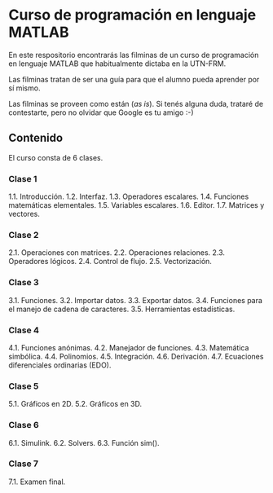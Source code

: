 # Curso de programación en lenguaje MATLAB

En este respositorio encontrarás las filminas de un curso de programación en lenguaje MATLAB que habitualmente dictaba en la UTN-FRM. 

Las filminas tratan de ser una guía para que el alumno pueda aprender por sí mismo. 

Las filminas se proveen como están (_as is_). Si tenés alguna duda, trataré de contestarte, pero no olvidar que Google es tu amigo :-)

## Contenido

El curso consta de 6 clases.

### Clase 1

1.1. Introducción. 
1.2. Interfaz.
1.3. Operadores escalares.
1.4. Funciones matemáticas elementales.
1.5. Variables escalares.
1.6. Editor.
1.7. Matrices y vectores.

### Clase 2
2.1. Operaciones con matrices.
2.2. Operaciones relaciones.
2.3. Operadores lógicos.
2.4. Control de flujo.
2.5. Vectorización.

### Clase 3

3.1. Funciones.
3.2. Importar datos.
3.3. Exportar datos.
3.4. Funciones para el manejo de cadena de caracteres.
3.5. Herramientas estadísticas.

### Clase 4

4.1. Funciones anónimas.
4.2. Manejador de funciones.
4.3. Matemática simbólica.
4.4. Polinomios.
4.5. Integración.
4.6. Derivación.
4.7. Ecuaciones diferenciales ordinarias (EDO).

### Clase 5

5.1. Gráficos en 2D. 
5.2. Gráficos en 3D.

### Clase 6

6.1. Simulink.
6.2. Solvers.
6.3. Función sim().

### Clase 7

7.1. Examen final.
